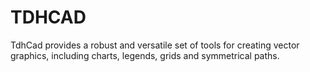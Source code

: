 # TDHCAD
TdhCad provides a robust and versatile set of tools for creating vector graphics, including charts, legends, grids and symmetrical paths.  
